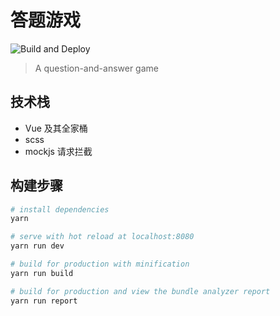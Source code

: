 <!--
 * @Author: your name
 * @Date: 2020-07-04 14:00:48
 * @LastEditTime: 2020-07-04 14:01:17
 * @LastEditors: Please set LastEditors
 * @Description: In User Settings Edit
 * @FilePath: \ANSWER\README.md
--> 
# 答题游戏

![Build and Deploy](https://github.com/taoweicn/quiz-game/workflows/Build%20and%20Deploy/badge.svg)

> A question-and-answer game

## 技术栈

- Vue 及其全家桶
- scss
- mockjs 请求拦截

## 构建步骤

```bash
# install dependencies
yarn

# serve with hot reload at localhost:8080
yarn run dev

# build for production with minification
yarn run build

# build for production and view the bundle analyzer report
yarn run report
```

<!-- ## 页面截图

<div align="center">
	<img src="./preview/screenshot1.png" width="320"/>
	<p>首页</p>
</div>

<div align="center">
	<img src="./preview/screenshot2.png" width="320"/>
	<p>排行榜界面</p>
</div>

<div align="center">
	<img src="./preview/screenshot3.png" width="320"/>
	<p>邀请界面</p>
</div>

<div align="center">
	<img src="./preview/screenshot4.png" width="320"/>
	<p>答题界面</p>
</div> -->
